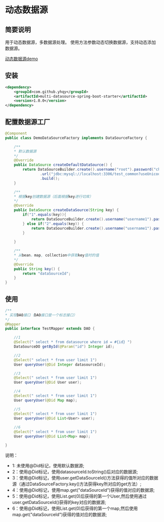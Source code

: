 # 动态数据源

## 简要说明

用于动态数据源，多数据源处理。
使用方法参数动态切换数据源，支持动态添加数据源。

[动态数据源demo](https://gitee.com/yuanheqiuye/multi-datasource-demo)

## 安装

```xml
<dependency>
    <groupId>com.github.yhqy</groupId>
    <artifactId>multi-datasource-spring-boot-starter</artifactId>
    <version>1.0.0</version>
</dependency>
```

## 配置数据源工厂

```java
@Component
public class DemoDataSourceFactory implements DataSourceFactory {

    /**
    * 默认数据源
    */
    @Override
    public DataSource createDefaultDataSource() {
        return DataSourceBuilder.create().username("root").password("chenxing")
                .url("jdbc:mysql://localhost:3306/test_common?useUnicode=true&characterEncoding=UTF-8&allowMultiQueries=true&useSSL=false&serverTimezone=GMT%2B8")
                .build();
    }

    /**
    * 根据key创建数据源（后面根据key进行切库）
    */
    @Override
    public DataSource createDataSource(String key) {
        if("1".equals(key)){
            return DataSourceBuilder.create().username("username1").password("password2").url("jdbc:mysql://xxxx").build();
        } else if("2".equals(key)) {
            return DataSourceBuilder.create().username("username1").password("password2").url("jdbc:mysql://xxxx").build();
        }
        
    }

    /**
    * 从bean，map, collection中获取key值时的值
    */
    @Override
    public String key() {
        return "dataSourceId";
    }
}
```

## 使用

```java
/**
* 实现DAO接口（DAO接口是一个标志接口）
*/
@Mapper
public interface TestMapper extends DAO {

    //1
    @Select(" select * from datasource where id = #{id} ")
    DataSourceDO getById(@Param("id") Integer id);

    //2
    @Select(" select * from user limit 1")
    User queryUser(@Did Integer datasourceId);

    //3
    @Select(" select * from user limit 1")
    User queryUser(@Did User user);

    //4
    @Select(" select * from user limit 1")
    User queryUser(@Did Map map);

    //5
    @Select(" select * from user limit 1")
    User queryUser(@Did List<User> user);
    
    //6
    @Select(" select * from user limit 1")
    User queryUser(@Did List<Map> map);

}
```

说明：
- 1: 未使用@Did标记，使用默认数据源;
- 2：使用@Did标记，使用datasourceId.toString()后对应的数据源;
- 3：使用@Did标记，使用user.getDataSourceId()方法获得的值所对应的数据源（通过DataSourceFactory.key()方法获得key所对应的get方法）;
- 4：使用@Did标记，使用map.get("dataSourceId")获得的值对应的数据源;
- 5：使用@Did标记，使用List.get(0)后获得的第一个User,然后使用通过user.getDataSourceId()获得的key对应的数据源;
- 6：使用@Did标记，使用List.get(0)后获得的第一个map,然后使用map.get("dataSourceId")获得的值对应的数据源;


